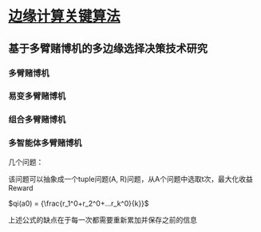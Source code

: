 # [边缘计算关键算法](https://zhuanlan.zhihu.com/p/397425597)

## 基于多臂赌博机的多边缘选择决策技术研究

### 多臂赌博机

### 易变多臂赌博机

### 组合多臂赌博机

### 多智能体多臂赌博机

几个问题：

该问题可以抽象成一个tuple问题(A, R)问题，从A个问题中选取t次，最大化收益Reward

$qi(a0) = {\frac{r_1^0+r_2^0+...r_k^0}{k}}$

上述公式的缺点在于每一次都需要重新累加并保存之前的信息
